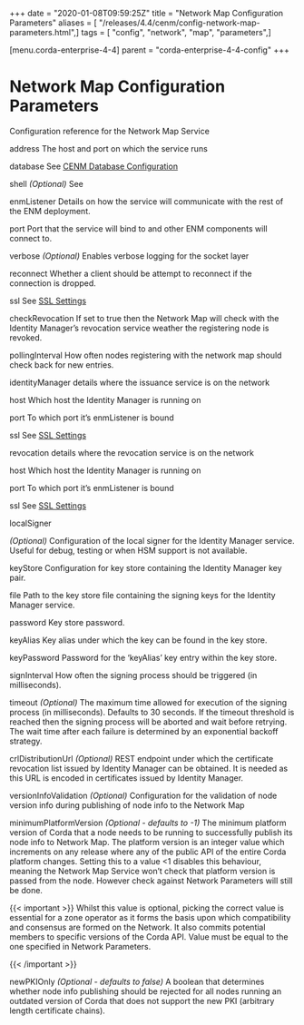 +++
date = "2020-01-08T09:59:25Z"
title = "Network Map Configuration Parameters"
aliases = [ "/releases/4.4/cenm/config-network-map-parameters.html",]
tags = [ "config", "network", "map", "parameters",]

[menu.corda-enterprise-4-4]
parent = "corda-enterprise-4-4-config"
+++


# Network Map Configuration Parameters

Configuration reference for the Network Map Service



address
The host and port on which the service runs


database
See [CENM Database Configuration](config-database.md)


shell
*(Optional)*  See [<no title>](config-shell.md)


enmListener
Details on how the service will communicate with the rest of the ENM deployment.



port
Port that the service will bind to and other ENM components will connect to.


verbose
*(Optional)* Enables verbose logging for the socket layer


reconnect
Whether a client should be attempt to reconnect if the connection is dropped.


ssl
See [SSL Settings](config-ssl.md)


checkRevocation
If set to true then the Network Map will check with the Identity Manager’s revocation
                        service weather the registering node is revoked.


pollingInterval
How often nodes registering with the network map should check back for new entries.


identityManager
details where the issuance service is on the network



host
Which host  the Identity Manager is running on


port
To which port it’s enmListener is bound


ssl
See [SSL Settings](config-ssl.md)


revocation
details where the revocation service is on the network



host
Which host  the Identity Manager is running on


port
To which port it’s enmListener is bound


ssl
See [SSL Settings](config-ssl.md)


localSigner


*(Optional)* Configuration of the local signer for the Identity Manager service. Useful for debug, testing or
when HSM support is not available.



keyStore
Configuration for key store containing the Identity Manager key pair.



file
Path to the key store file containing the signing keys for the Identity Manager service.


password
Key store password.


keyAlias
Key alias under which the key can be found in the key store.


keyPassword
Password for the ‘keyAlias’ key entry within the key store.


signInterval
How often the signing process should be triggered (in milliseconds).


timeout
*(Optional)* The maximum time allowed for execution of the signing process (in milliseconds). Defaults
                                    to 30 seconds. If the timeout threshold is reached then the signing process will be aborted and wait
                                    before retrying. The wait time after each failure is determined by an exponential backoff strategy.


crlDistributionUrl
*(Optional)* REST endpoint under which the certificate revocation list issued by Identity Manager can be obtained.
                                    It is needed as this URL is encoded in certificates issued by Identity Manager.


versionInfoValidation
*(Optional)* Configuration for the validation of node version info during publishing of node info to the Network Map



minimumPlatformVersion
*(Optional - defaults to -1)* The minimum platform version of Corda that a node needs
                                    to be running to successfully publish its node info to Network Map. The platform
                                    version is an integer value which increments on any release where any of the
                                    public API of the entire Corda platform changes. Setting this to a value <1
                                    disables this behaviour, meaning the Network Map Service won’t check that
                                    platform version is passed from the node. However check against Network Parameters
                                    will still be done.


{{< important >}}
Whilst this value is optional, picking the correct value is essential
                                        for a zone operator as it forms the basis upon which compatibility and consensus
                                        are formed on the Network. It also commits potential members to specific versions
                                        of the Corda API. Value must be equal to the one specified in Network Parameters.


{{< /important >}}

newPKIOnly
*(Optional - defaults to false)* A boolean that determines whether node info publishing should be rejected for all nodes running an outdated
                                    version of Corda that does not support the new PKI (arbitrary length certificate chains).


